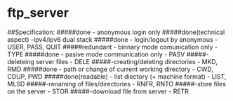 # ftp_server
##Specification:
#####done - anonymous login only
#####done(technical aspect) -ipv4/ipv6 dual stack
#####done - login/logout by anonymous - USER, PASS, QUIT
#####redundant - binnary mode comunication only - TYPE
#####done - pasive mode communication only - PASV
#####-deleteing server files - DELE
#####-creating/deleting directories - MKD, RMD
#####done - path or change of current working directory - CWD, CDUP, PWD
#####done(readable) - list diectory (+ machine format) - LIST, MLSD
#####-renaming of files/directories - RNFR, RNTO
#####-store files on the server - STOR
#####-download file from server - RETR

